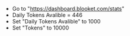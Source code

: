 - Go to "https://dashboard.blooket.com/stats"
- Daily Tokens Avalible = 446
- Set "Daily Tokens Avalible" to 1000
- Set "Tokens" to 10000
